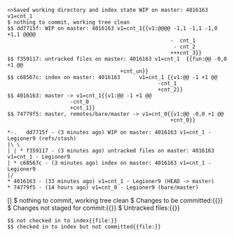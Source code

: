     <>Saved working directory and index state WIP on master: 4016163 v1=cnt_1
    $ nothing to commit, working tree clean
    $$ dd7715f: WIP on master: 4016163 v1=cnt_1{{v1:@@@@ -1,1 -1,1 -1,0 +1,1 @@@@
                                                        -  cnt_1
                                                         - cnt_2
                                                        +++cnt_3}}
    $$ f359117: untracked files on master: 4016163 v1=cnt_1  {{fun:@@ -0,0 +1 @@
                                        +cnt_un}}   
    $$ c68567c: index on master: 4016163      v1=cnt_1 {{v1:@@ -1 +1 @@
                                                    -cnt_1
                                                    +cnt_2}}                                                                           
    $$ 4016163: master -> v1=cnt_1{{v1:@@ -1 +1 @@
                        -cnt_0
                        +cnt_1}}
    $$ 74779f5: master, remotes/bare/master -> v1=cnt_0{{v1:@@ -0,0 +1 @@
                                                        +cnt_0}}

    *-.   dd7715f - (3 minutes ago) WIP on master: 4016163 v1=cnt_1 - Legioner9 (refs/stash)
    |\ \
    | | * f359117 - (3 minutes ago) untracked files on master: 4016163 v1=cnt_1 - Legioner9
    | * c68567c - (3 minutes ago) index on master: 4016163 v1=cnt_1 - Legioner9
    |/
    * 4016163 - (33 minutes ago) v1=cnt_1 - Legioner9 (HEAD -> master)
    * 74779f5 - (14 hours ago) v1=cnt_0 - Legioner9 (bare/master)




[]
    $ nothing to commit, working tree clean
    $ Changes to be committed:{{}}
    $ Changes not staged for commit:{{}}
    $ Untracked files:{{}}

    $$ not checked in to index{{file:}}
    $$ checked in to index but not committed{{file:}}